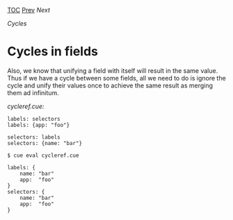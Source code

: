 [TOC](Readme.md) [Prev](cycle.md) _Next_

_Cycles_

# Cycles in fields

Also, we know that unifying a field with itself will result in the same value.
Thus if we have a cycle between some fields, all we need to do is ignore
the cycle and unify their values once to achieve the same result as
merging them ad infinitum.

<!-- CUE editor -->
_cycleref.cue:_
```
labels: selectors
labels: {app: "foo"}

selectors: labels
selectors: {name: "bar"}
```

<!-- result -->
`$ cue eval cycleref.cue`
```
labels: {
    name: "bar"
    app:  "foo"
}
selectors: {
    name: "bar"
    app:  "foo"
}
```
